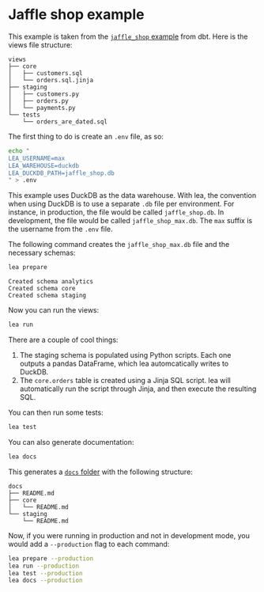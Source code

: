 # Jaffle shop example

This example is taken from the [`jaffle_shop` example](https://github.com/dbt-labs/jaffle_shop/) from dbt. Here is the views file structure:

```
views
├── core
│   ├── customers.sql
│   └── orders.sql.jinja
├── staging
│   ├── customers.py
│   ├── orders.py
│   └── payments.py
└── tests
    └── orders_are_dated.sql
```

The first thing to do is create an `.env` file, as so:

```sh
echo "
LEA_USERNAME=max
LEA_WAREHOUSE=duckdb
LEA_DUCKDB_PATH=jaffle_shop.db
" > .env
```

This example uses DuckDB as the data warehouse. With lea, the convention when using DuckDB is to use a separate `.db` file per environment. For instance, in production, the file would be called `jaffle_shop.db`. In development, the file would be called `jaffle_shop_max.db`. The `max` suffix is the username from the `.env` file.

The following command creates the `jaffle_shop_max.db` file and the necessary schemas:

```sh
lea prepare
```

```
Created schema analytics
Created schema core
Created schema staging
```

Now you can run the views:

```sh
lea run
```

There are a couple of cool things:

1. The staging schema is populated using Python scripts. Each one outputs a pandas DataFrame, which lea automcatically writes to DuckDB.
2. The `core.orders` table is created using a Jinja SQL script. lea will automatically run the script through Jinja, and then execute the resulting SQL.

You can then run some tests:

```sh
lea test
```

You can also generate documentation:

```sh
lea docs
```

This generates a [`docs` folder](docs) with the following structure:

```
docs
├── README.md
├── core
│   └── README.md
└── staging
    └── README.md
```

Now, if you were running in production and not in development mode, you would add a `--production` flag to each command:

```sh
lea prepare --production
lea run --production
lea test --production
lea docs --production
```
